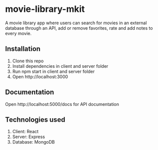 # movie-library-mkit

A movie library app where users can search  for movies in an external database through an API,
add or remove favorites, rate  and add notes to every movie.

## Installation

1. Clone this repo
2. Install dependencies in client and server folder
3. Run npm start in client and server folder
4. Open http://localhost:3000

## Documentation

Open http://localhost:5000/docs for API documentation

## Technologies used

1. Client: React
2. Server: Express
3. Database: MongoDB
